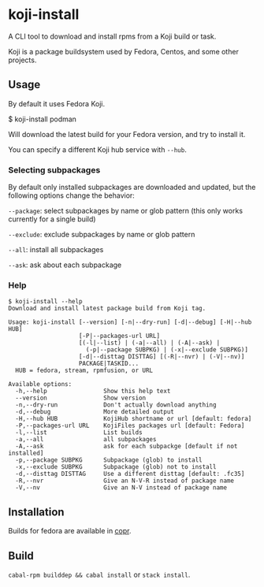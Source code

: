 # koji-install

A CLI tool to download and install rpms from a Koji build or task.

Koji is a package buildsystem used by Fedora, Centos, and some other projects.

## Usage

By default it uses Fedora Koji.

$ koji-install podman

Will download the latest build for your Fedora version,
and try to install it.

You can specify a different Koji hub service with `--hub`.

### Selecting subpackages

By default only installed subpackages are downloaded and updated,
but the following options change the behavior:

`--package`: select subpackages by name or glob pattern (this only works currently for a single build)

`--exclude`: exclude subpackages by name or glob pattern

`--all`: install all subpackages

`--ask`: ask about each subpackage

### Help
```shellsession
$ koji-install --help
Download and install latest package build from Koji tag.

Usage: koji-install [--version] [-n|--dry-run] [-d|--debug] [-H|--hub HUB]
                    [-P|--packages-url URL]
                    [(-l|--list) | (-a|--all) | (-A|--ask) |
                      (-p|--package SUBPKG) | (-x|--exclude SUBPKG)]
                    [-d|--disttag DISTTAG] [(-R|--nvr) | (-V|--nv)]
                    PACKAGE|TASKID...
  HUB = fedora, stream, rpmfusion, or URL

Available options:
  -h,--help                Show this help text
  --version                Show version
  -n,--dry-run             Don't actually download anything
  -d,--debug               More detailed output
  -H,--hub HUB             KojiHub shortname or url [default: fedora]
  -P,--packages-url URL    KojiFiles packages url [default: Fedora]
  -l,--list                List builds
  -a,--all                 all subpackages
  -A,--ask                 ask for each subpackge [default if not installed]
  -p,--package SUBPKG      Subpackage (glob) to install
  -x,--exclude SUBPKG      Subpackage (glob) not to install
  -d,--disttag DISTTAG     Use a different disttag [default: .fc35]
  -R,--nvr                 Give an N-V-R instead of package name
  -V,--nv                  Give an N-V instead of package name
```

## Installation
Builds for fedora are available in [copr](https://copr.fedorainfracloud.org/coprs/petersen/koji-tools/monitor/detailed).

## Build
`cabal-rpm builddep && cabal install` or `stack install`.
